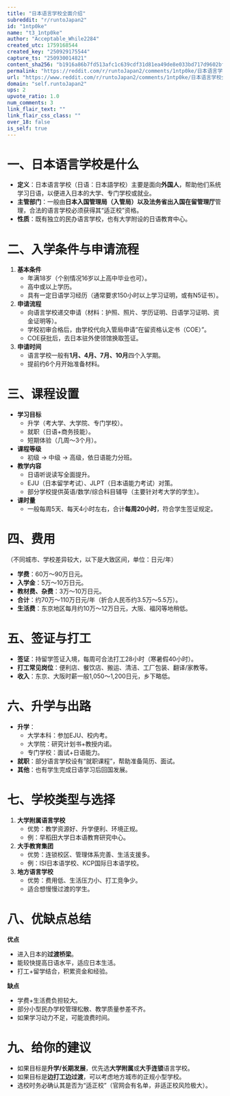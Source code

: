 ```yaml
---
title: "日本语言学校全面介绍"
subreddit: "r/runtoJapan2"
id: "1ntp0ke"
name: "t3_1ntp0ke"
author: "Acceptable_While2284"
created_utc: 1759168544
created_key: "250929175544"
capture_ts: "250930014821"
content_sha256: "b1916a86b7fd513afc1c639cdf31d81ea49de8e033bd717d9602bfeeba745a99"
permalink: "https://reddit.com/r/runtoJapan2/comments/1ntp0ke/日本语言学校全面介绍/"
url: "https://www.reddit.com/r/runtoJapan2/comments/1ntp0ke/日本语言学校全面介绍/"
domain: "self.runtoJapan2"
ups: 2
upvote_ratio: 1.0
num_comments: 3
link_flair_text: ""
link_flair_css_class: ""
over_18: false
is_self: true
---
```


# 一、日本语言学校是什么

- **定义**：日本语言学校（日语：日本語学校）主要是面向**外国人**，帮助他们系统学习日语，以便进入日本的大学、专门学校或就业。
- **主管部门**：一般由**日本入国管理局（入管局）以及法务省出入国在留管理厅**管理，合法的语言学校必须获得其“适正校”资格。
- **性质**：既有独立的民办语言学校，也有大学附设的日语教育中心。

# 二、入学条件与申请流程

1.  **基本条件**
    - 年满18岁（个别情况16岁以上高中毕业也可）。
    - 高中或以上学历。
    - 具有一定日语学习经历（通常要求150小时以上学习证明，或有N5证书）。
2.  **申请流程**
    - 向语言学校递交申请（材料：护照、照片、学历证明、日语学习证明、资金证明等）。
    - 学校初审合格后，由学校代向入管局申请“在留资格认定书（COE）”。
    - COE获批后，去日本驻外使领馆换取签证。
3.  **申请时间**
    - 语言学校一般有**1月、4月、7月、10月**四个入学期。
    - 提前约6个月开始准备材料。

# 三、课程设置

- **学习目标**
  - 升学（考大学、大学院、专门学校）。
  - 就职（日语+商务技能）。
  - 短期体验（几周～3个月）。
- **课程等级**
  - 初级 → 中级 → 高级，依日语能力分班。
- **教学内容**
  - 日语听说读写全面提升。
  - EJU（日本留学考试）、JLPT（日本语能力考试）对策。
  - 部分学校提供英语/数学/综合科目辅导（主要针对考大学的学生）。
- **课时量**
  - 一般每周5天、每天4小时左右，合计**每周20小时**，符合学生签证规定。

# 四、费用

（不同城市、学校差异较大，以下是大致区间，单位：日元/年）

- **学费**：60万～90万日元。
- **入学金**：5万～10万日元。
- **教材费、杂费**：3万～10万日元。
- **合计**：约70万～110万日元/年（折合人民币约3.5万～5.5万）。
- **生活费**：东京地区每月约10万～12万日元，大阪、福冈等地稍低。

# 五、签证与打工

- **签证**：持留学签证入境，每周可合法打工28小时（寒暑假40小时）。
- **打工常见岗位**：便利店、餐饮店、搬运、清洁、工厂包装、翻译/家教等。
- **收入**：东京、大阪时薪一般1,050～1,200日元，乡下略低。

# 六、升学与出路

- **升学**：
  - 大学本科：参加EJU、校内考。
  - 大学院：研究计划书+教授内诺。
  - 专门学校：面试+日语能力。
- **就职**：部分语言学校设有“就职课程”，帮助准备简历、面试。
- **其他**：也有学生完成日语学习后回国发展。

# 七、学校类型与选择

1.  **大学附属语言学校**
    - 优势：教学资源好、升学便利、环境正规。
    - 例：早稻田大学日本语教育研究中心。
2.  **大手教育集团**
    - 优势：连锁校区、管理体系完善、生活支援多。
    - 例：ISI日本语学校、KCP国际日本语学校。
3.  **地方语言学校**
    - 优势：费用低、生活压力小、打工竞争少。
    - 适合想慢慢过渡的学生。

# 八、优缺点总结

**优点**

- 进入日本的**过渡桥梁**。
- 能较快提高日语水平，适应日本生活。
- 打工+留学结合，积累资金和经验。

**缺点**

- 学费+生活费负担较大。
- 部分小型民办学校管理松散、教学质量参差不齐。
- 如果学习动力不足，可能浪费时间。

# 九、给你的建议

- 如果目标是**升学/长期发展**，优先选**大学附属**或**大手连锁**语言学校。
- 如果目标是**边打工边过渡**，可以考虑地方城市的正规小型学校。
- 选校时务必确认其是否为“适正校”（官网会有名单，非适正校风险极大）。
